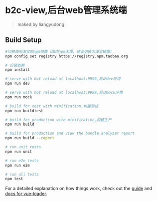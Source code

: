 # b2c-view,后台web管理系统端

> maked by liangyudong

## Build Setup

``` bash
#切换使用淘宝的npm镜像（国内npm太慢，建议切换为淘宝镜像）
npm config set registry https://registry.npm.taobao.org

# 安装依赖
npm install

# serve with hot reload at localhost:9999,启动dev环境
npm run dev

# serve with hot reload at localhost:9999,启动mock环境
npm run mock

# build for test with minification,构建测试
npm run buildtest

# build for production with minification,构建生产
npm run build

# build for production and view the bundle analyzer report
npm run build --report

# run unit tests
npm run unit

# run e2e tests
npm run e2e

# run all tests
npm test
```

For a detailed explanation on how things work, check out the [guide](http://vuejs-templates.github.io/webpack/) 
and [docs for vue-loader](http://vuejs.github.io/vue-loader).

